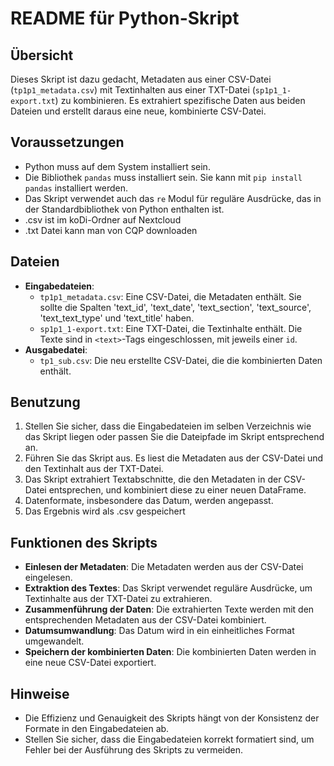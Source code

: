 # README für Python-Skript

## Übersicht
Dieses Skript ist dazu gedacht, Metadaten aus einer CSV-Datei (`tp1p1_metadata.csv`) mit Textinhalten aus einer TXT-Datei (`sp1p1_1-export.txt`) zu kombinieren. Es extrahiert spezifische Daten aus beiden Dateien und erstellt daraus eine neue, kombinierte CSV-Datei.

## Voraussetzungen
- Python muss auf dem System installiert sein.
- Die Bibliothek `pandas` muss installiert sein. Sie kann mit `pip install pandas` installiert werden.
- Das Skript verwendet auch das `re` Modul für reguläre Ausdrücke, das in der Standardbibliothek von Python enthalten ist.
- .csv ist im koDi-Ordner auf Nextcloud
- .txt Datei kann man von CQP downloaden

## Dateien
- **Eingabedateien**:
  - `tp1p1_metadata.csv`: Eine CSV-Datei, die Metadaten enthält. Sie sollte die Spalten 'text_id', 'text_date', 'text_section', 'text_source', 'text_text_type' und 'text_title' haben.
  - `sp1p1_1-export.txt`: Eine TXT-Datei, die Textinhalte enthält. Die Texte sind in `<text>`-Tags eingeschlossen, mit jeweils einer `id`.
- **Ausgabedatei**:
  - `tp1_sub.csv`: Die neu erstellte CSV-Datei, die die kombinierten Daten enthält.

## Benutzung
1. Stellen Sie sicher, dass die Eingabedateien im selben Verzeichnis wie das Skript liegen oder passen Sie die Dateipfade im Skript entsprechend an.
2. Führen Sie das Skript aus. Es liest die Metadaten aus der CSV-Datei und den Textinhalt aus der TXT-Datei.
3. Das Skript extrahiert Textabschnitte, die den Metadaten in der CSV-Datei entsprechen, und kombiniert diese zu einer neuen DataFrame.
4. Datenformate, insbesondere das Datum, werden angepasst.
5. Das Ergebnis wird als .csv gespeichert

## Funktionen des Skripts
- **Einlesen der Metadaten**: Die Metadaten werden aus der CSV-Datei eingelesen.
- **Extraktion des Textes**: Das Skript verwendet reguläre Ausdrücke, um Textinhalte aus der TXT-Datei zu extrahieren.
- **Zusammenführung der Daten**: Die extrahierten Texte werden mit den entsprechenden Metadaten aus der CSV-Datei kombiniert.
- **Datumsumwandlung**: Das Datum wird in ein einheitliches Format umgewandelt.
- **Speichern der kombinierten Daten**: Die kombinierten Daten werden in eine neue CSV-Datei exportiert.

## Hinweise
- Die Effizienz und Genauigkeit des Skripts hängt von der Konsistenz der Formate in den Eingabedateien ab.
- Stellen Sie sicher, dass die Eingabedateien korrekt formatiert sind, um Fehler bei der Ausführung des Skripts zu vermeiden.
